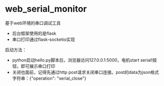 # web_serial_monitor
基于web环境的串口调试工具

- 后台框架使用的是flask
- 串口打印通过flask-socketio实现

启动方法：
- python启动hello.py脚本后，浏览器访问127.0.0.1:5000，电机start serial!按钮，即可展示串口打印
- 关闭也面前，记得先通过http post请求关闭串口连接。post的data为json格式字符串：{"operation": "serial_close"}
